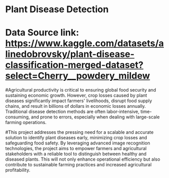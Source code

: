 # Plant Disease Detection
# Data Source link: https://www.kaggle.com/datasets/alinedobrovsky/plant-disease-classification-merged-dataset?select=Cherry__powdery_mildew
#Agricultural productivity is critical to ensuring global food security and sustaining economic growth. However, crop losses caused by plant diseases significantly impact farmers' livelihoods, disrupt food supply chains, and result in billions of dollars in economic losses annually. Traditional disease detection methods are often labor-intensive, time-consuming, and prone to errors, especially when dealing with large-scale farming operations.

#This project addresses the pressing need for a scalable and accurate solution to identify plant diseases early, minimizing crop losses and safeguarding food safety. By leveraging advanced image recognition technologies, the project aims to empower farmers and agricultural stakeholders with a reliable tool to distinguish between healthy and diseased plants. This will not only enhance operational efficiency but also contribute to sustainable farming practices and increased agricultural profitability.
